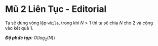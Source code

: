 # Mũ 2 Liên Tục - Editorial

Ta sẽ dùng vòng lặp `while`, trong khi $N > 1$ thì ta sẽ chia $N$ cho $2$ và cộng vào kết quả $1$.

***Độ phức tạp:*** $O(log_2(N))$